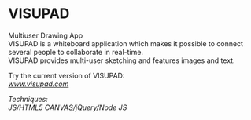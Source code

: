 VISUPAD 
=======

Multiuser Drawing App
<br>
VISUPAD is a whiteboard application which makes it possible to connect several people to collaborate in real-time.<br>
VISUPAD provides multi-user sketching and features images and text.<br>

Try the current version of VISUPAD:<br>
<i>www.visupad.com<i>

Techniques:<br>
JS/HTML5 CANVAS/jQuery/Node JS
